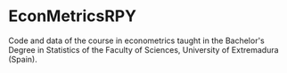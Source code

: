 # EconMetricsRPY
Code and data of the course in econometrics taught in the Bachelor's Degree in Statistics of the Faculty of Sciences, University of Extremadura (Spain).
